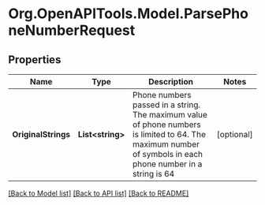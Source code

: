 
# Org.OpenAPITools.Model.ParsePhoneNumberRequest

## Properties

Name | Type | Description | Notes
------------ | ------------- | ------------- | -------------
**OriginalStrings** | **List&lt;string&gt;** | Phone numbers passed in a string. The maximum value of phone numbers is limited to 64. The maximum number of symbols in each phone number in a string is 64 | [optional] 

[[Back to Model list]](../README.md#documentation-for-models)
[[Back to API list]](../README.md#documentation-for-api-endpoints)
[[Back to README]](../README.md)

